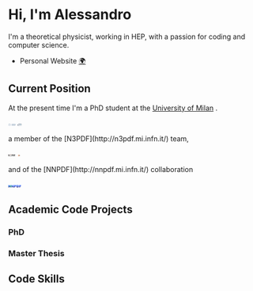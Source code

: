 # Hi, I'm Alessandro

I'm a theoretical physicist, working in HEP, with a passion for coding and
computer science.

- Personal Website [:earth_africa:](http://alecandido.github.io)

## Current Position

At the present time I'm a PhD student at the [University of
Milan](https://www.unimi.it/en) .

<p>
  <img
      src="https://raw.githubusercontent.com/AleCandido/AleCandido/master/assets/unimi_banner.png"
      alt="University of Milan"
      height="5em"
    />
  <img
      src="https://raw.githubusercontent.com/AleCandido/AleCandido/master/assets/infn_logo.png"
      alt="INFN"
      height="5em"
    />
</p>
a member of the [N3PDF](http://n3pdf.mi.infn.it/) team,
<p>
  <img
      src="https://raw.githubusercontent.com/AleCandido/AleCandido/master/assets/n3pdf_logo.png"
      alt="N3PDF"
      height="5em"
    />
  <img
      src="https://raw.githubusercontent.com/AleCandido/AleCandido/master/assets/erc_logo1.png"
      alt="ERC"
      height="5em"
    />
</p>
and of the [NNPDF](http://nnpdf.mi.infn.it/) collaboration
<p>
  <img
      src="https://raw.githubusercontent.com/AleCandido/AleCandido/master/assets/nnpdf_logo.png"
      alt="NNPDF"
      height="5em"
  />
</p>

## Academic Code Projects

### PhD

### Master Thesis

## Code Skills
